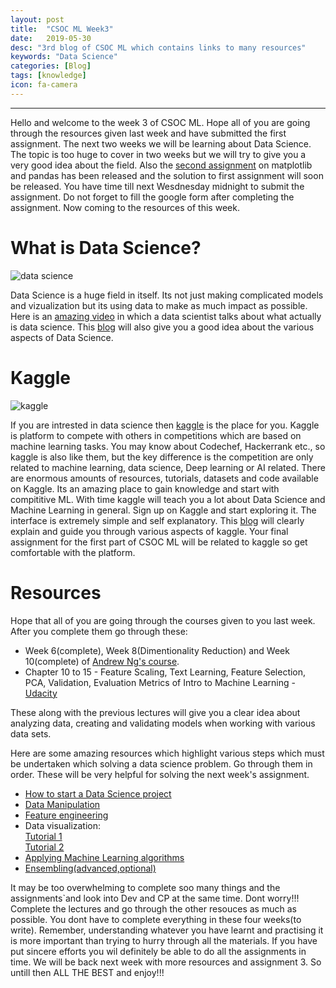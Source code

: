 ```yaml
---
layout: post
title:  "CSOC ML Week3"
date:   2019-05-30
desc: "3rd blog of CSOC ML which contains links to many resources"
keywords: "Data Science"
categories: [Blog]
tags: [knowledge]
icon: fa-camera
---
```


---

Hello and welcome to the week 3 of CSOC ML. Hope all of you are going through the resources given last week and have submitted the
first assignment. The next two weeks we will be learning about Data Science. The topic is too huge to cover in two weeks but we will try to give you a very good idea about the field. Also the [second assignment]() on matplotlib and pandas has been released and the solution to first assignment will soon be released. You have time till next Wesdnesday midnight to submit the assignment. Do not forget to fill the google form after completing the assignment. Now coming to the resources of this week.

# What is Data Science?
![data science](https://cdn-images-1.medium.com/max/1129/0*rNapZQnyP5EBLYli.png)

Data Science is a huge field in itself. Its not just making complicated models and vizualization but its using data to make as much impact as possible. Here is an [amazing video](https://www.youtube.com/watch?v=xC-c7E5PK0Y) in which a data scientist talks about what actually is data science. This [blog](https://datajobs.com/what-is-data-science) will also give you a good idea about the various aspects of Data Science.

# Kaggle
![kaggle](https://image.slidesharecdn.com/kaggleraddarslides2017-02-06-170307165813/95/tips-and-tricks-to-win-kaggle-data-science-competitions-1-638.jpg?cb=1488906029)

If you are intrested in data science then [kaggle](https://www.kaggle.com/) is the place for you. Kaggle is platform to compete with others in competitions which are based on machine learning tasks. You may know about Codechef, Hackerrank etc., so kaggle is also like them, but the key difference is the competition are only related to machine learning, data science, Deep learning or AI related. There are enormous amounts of resources, tutorials, datasets and code available on Kaggle. Its an amazing place to gain knowledge and start with compititive ML. With time kaggle will teach you a lot about Data Science and Machine Learning in general. Sign up on Kaggle and start exploring it. The interface is extremely simple and self explanatory. This [blog](https://elitedatascience.com/beginner-kaggle) will clearly explain and guide you through various aspects of kaggle. Your final assignment for the first part of CSOC ML will be related to kaggle so get comfortable with the platform.

# Resources
Hope that all of you are going through the courses given to you last week. After you complete them go through these:<br>
- Week 6(complete), Week 8(Dimentionality Reduction) and Week 10(complete) of [Andrew Ng's course](https://www.coursera.org/learn/machine-learning).
- Chapter 10 to 15 - Feature Scaling, Text Learning, Feature Selection, PCA, Validation, Evaluation Metrics of Intro to Machine Learning - [Udacity](https://classroom.udacity.com/courses/ud120)

These along with the previous lectures will give you a clear idea about analyzing data, creating and validating models when working with various data sets.

Here are some amazing resources which highlight various steps which must be undertaken which solving a data science problem. Go through them in order. These will be very helpful for solving the next week's assignment. <br>
- [How to start a Data Science project](https://towardsdatascience.com/5-steps-of-a-data-science-project-lifecycle-26c50372b492  )
- [Data Manipulation](https://towardsdatascience.com/data-manipulation-for-machine-learning-with-pandas-ab23e79ba5de)
- [Feature engineering](https://towardsdatascience.com/a-feature-selection-tool-for-machine-learning-in-python-b64dd23710f0)
- Data visualization:<br>
[Tutorial 1](https://towardsdatascience.com/introduction-to-data-visualization-in-python-89a54c97fbed)<br>
[Tutorial 2](https://towardsdatascience.com/data-visualization-for-machine-learning-and-data-science-a45178970be7 )
- [Applying Machine Learning algorithms](https://www.dataquest.io/blog/top-10-machine-learning-algorithms-for-beginners/)
- [Ensembling(advanced,optional)](https://www.analyticsvidhya.com/blog/2018/06/comprehensive-guide-for-ensemble-models/ )

It may be too overwhelming to complete soo many things and the assignments`and look into Dev and CP at the same time. Dont worry!!! Complete the lectures and go through the other resouces as much as possible. You dont have to complete everything in these four weeks(to write). Remember, understanding whatever you have learnt and practising it is more important than trying to hurry through all the materials. If you have put sincere efforts you wil definitely be able to do all the assignments in time. We will be back next week with more resources and assignment 3. So untill then ALL THE BEST and enjoy!!! 
